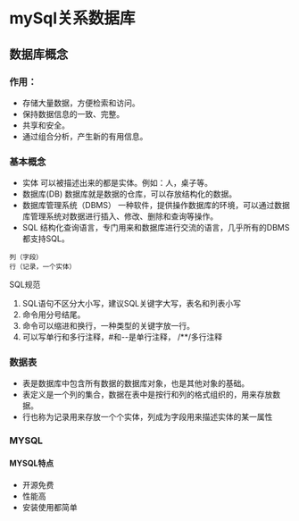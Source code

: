 <!--
 * @Author: Aiden(戴林波)
 * @Date: 2021-10-22 15:02:33
 * @LastEditTime: 2021-10-22 16:24:55
 * @LastEditors: Aiden(戴林波)
 * @Description: 
 * @Email: aiden.dai@bayconnect.com.cn
-->
# mySql关系数据库
## 数据库概念
### 作用：
- 存储大量数据，方便检索和访问。
- 保持数据信息的一致、完整。
- 共享和安全。
- 通过组合分析，产生新的有用信息。
### 基本概念
- 实体
可以被描述出来的都是实体。例如：人，桌子等。
- 数据库(DB)
数据库就是数据的仓库，可以存放结构化的数据。
- 数据库管理系统（DBMS）
一种软件，提供操作数据库的环境，可以通过数据库管理系统对数据进行插入、修改、删除和查询等操作。
- SQL
结构化查询语言，专门用来和数据库进行交流的语言，几乎所有的DBMS都支持SQL。
```
列（字段）
行（记录，一个实体）
```
SQL规范
1. SQL语句不区分大小写，建议SQL关键字大写，表名和列表小写
2. 命令用分号结尾。
3. 命令可以缩进和换行，一种类型的关键字放一行。
4. 可以写单行和多行注释，#和--是单行注释， /**/多行注释

### 数据表
- 表是数据库中包含所有数据的数据库对象，也是其他对象的基础。
- 表定义是一个列的集合，数据在表中是按行和列的格式组织的，用来存放数据。
- 行也称为记录用来存放一个个实体，列成为字段用来描述实体的某一属性

### MYSQL
#### MYSQL特点
- 开源免费
- 性能高
- 安装使用都简单